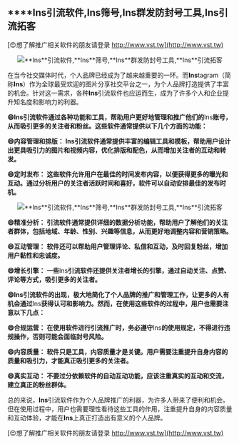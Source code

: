 ## ****Ins**引流软件,**Ins**筛号,**Ins**群发防封号工具,**Ins**引流拓客**

[😍想了解推广相关软件的朋友请登录 http://www.vst.tw](http://www.vst.tw)

 <center><img src="https://vst.tw/MP4/tuiguang/png/1.png" alt="**Ins**引流软件,**Ins**筛号,**Ins**群发防封号工具,**Ins**引流拓客"></center>

在当今社交媒体时代，个人品牌已经成为了越来越重要的一环。而**Ins**tagram（简称**Ins**）作为全球最受欢迎的图片分享社交平台之一，为个人品牌打造提供了丰富的机会。针对这一需求，各种**Ins**引流软件也应运而生，成为了许多个人和企业提升知名度和影响力的利器。

**😄**Ins**引流软件通过各种功能和工具，帮助用户更好地管理和推广他们的**Ins**账号，从而吸引更多的关注者和粉丝。这些软件通常提供以下几个方面的功能：**

**😄内容管理和排版： **Ins**引流软件通常提供丰富的编辑工具和模板，帮助用户设计出更具吸引力的图片和视频内容，优化排版和配色，从而增加关注者的互动和转发。**

**😄定时发布： 这些软件允许用户在最佳的时间发布内容，以便获得更多的曝光和互动。通过分析用户的关注者活跃时间和喜好，软件可以自动安排最佳的发布时机。**

 <center><img src="https://vst.tw/MP4/tuiguang/png/8.png" alt="**Ins**引流软件,**Ins**筛号,**Ins**群发防封号工具,**Ins**引流拓客"></center>

**😄精准分析： 引流软件通常提供详细的数据分析功能，帮助用户了解他们的关注者群体，包括地域、年龄、性别、兴趣等信息，从而更好地调整内容和营销策略。**

**😄互动管理： 软件还可以帮助用户管理评论、私信和互动，及时回复粉丝，增加用户黏性和忠诚度。**

**😄增长引擎： 一些**Ins**引流软件还提供关注者增长的引擎，通过自动关注、点赞、评论等方式，吸引更多的关注者。**

**😄**Ins**引流软件的出现，极大地简化了个人品牌的推广和管理工作，让更多的人有机会通过**Ins**获得认可和影响力。然而，在使用这些软件的过程中，用户也需要注意以下几点：**

**😄合规运营： 在使用软件进行引流推广时，务必遵守**Ins**的使用规定，不得进行违规操作，否则可能会面临封号风险。**

**😄内容质量： 软件只是工具，内容质量才是关键。用户需要注重提升自身内容的质量和吸引力，才能真正吸引更多的关注者。**

**😄真实互动： 不要过分依赖软件的自动互动功能，应该注重真实的互动和交流，建立真正的粉丝群体。**

总的来说，**Ins**引流软件作为个人品牌推广的利器，为许多人带来了便利和机会。但在使用过程中，用户也需要理性看待这些工具的作用，注重提升自身的内容质量和互动体验，才能在**Ins**上真正打造出有意义的个人品牌。

[😍想了解推广相关软件的朋友请登录 http://www.vst.tw](http://www.vst.tw)



